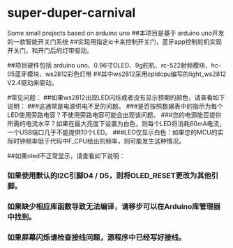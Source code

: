 # super-duper-carnival
Some small projects based on arduino uno
##本项目是基于 arduino uno开发的一款智能开关门系统
##实现用指定ic卡来控制开关门，蓝牙app控制舵机实现开关门，和开门后的灯带驱动。

##项目硬件包括 arduino uno、0.96寸OLED、9g舵机、rc-522射频模块、hc-05蓝牙模块、ws2812彩色灯带
##其中ws2812采用cpldcpu编写的light_ws2812 V2.4驱动来驱动。

#常见问题：
##如果ws2812出现LED闪烁或者没有显示预期的颜色，请查看如下说明：
###这通常是电源供电不足的问题。
###是否按照数据表中的指示为每个LED使用旁路电容？不使用旁路电容可能会出现该问题。
###您的电源能否提供所需的电流水平？如果在最大亮度下设置为白色，则每个LED将消耗60mA电流，一个USB端口几乎不能提供10个LED。
###LED仅显示白色：如果您的MCU的实际时钟频率低于代码中F_CPU给出的频率，则可能发生这种情况。

##如果oled不正常显示，请查看如下说明：
###	如果使用默认的I2C引脚D4 / D5，则将OLED_RESET更改为其他引脚。
### 如果缺少相应库函数导致无法编译，请移步可以在Arduino库管理器中找到。
### 如果屏幕闪烁请检查接线问题，源程序中已经写好接线。
